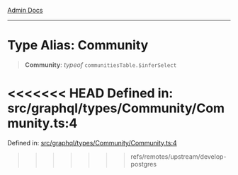 [Admin Docs](/)

***

# Type Alias: Community

> **Community**: *typeof* `communitiesTable.$inferSelect`

<<<<<<< HEAD
Defined in: src/graphql/types/Community/Community.ts:4
=======
Defined in: [src/graphql/types/Community/Community.ts:4](https://github.com/hustlernik/talawa-api/blob/6321c91e956d2ee44b2bb9c22c1b40aa4687c9c2/src/graphql/types/Community/Community.ts#L4)
>>>>>>> refs/remotes/upstream/develop-postgres
